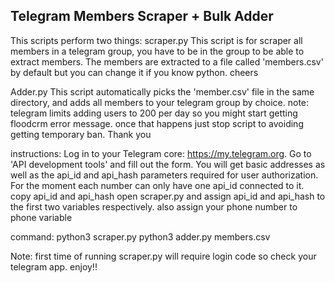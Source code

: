 Telegram Members Scraper + Bulk Adder
-----------------------------------

This scripts perform two things:
scraper.py
This script is for scraper all members in a telegram group, you have to be in the group to be able to extract members.
The members are extracted to a file called 'members.csv' by default but you can change it if you know python. cheers

Adder.py
This script automatically picks the 'member.csv' file in the same directory, and adds all members to your telegram group by choice.
note: telegram limits adding users to 200 per day so you might start getting floodcrm error message. once that happens just stop script to avoiding getting temporary ban. Thank you

instructions:
Log in to your Telegram core: https://my.telegram.org.
Go to 'API development tools' and fill out the form.
You will get basic addresses as well as the api_id and api_hash parameters required for user authorization.
For the moment each number can only have one api_id connected to it.
copy api_id and api_hash 
open scraper.py and assign api_id and api_hash to the first two variables respectively. also assign your phone number to phone variable

command:
python3 scraper.py
python3 adder.py members.csv

Note: first time of running scraper.py will require login code so check your telegram app. enjoy!!

